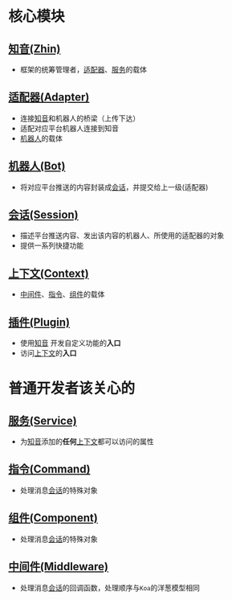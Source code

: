 # 核心模块
## [知音(Zhin)](/api/zhin)

- 框架的统筹管理者，[适配器](#适配器--adapter-)、[服务](#服务--service-)的载体

## [适配器(Adapter)](/api/adapter)

- 连接[知音](#知音--zhin-)和机器人的桥梁（上传下达）
- 适配对应平台机器人连接到知音
- [机器人](#机器人--bot-)的载体

## [机器人(Bot)](/api/bot)

- 将对应平台推送的内容封装成[会话](#会话--session-)，并提交给上一级(适配器)

## [会话(Session)](/api/session)

- 描述平台推送内容、发出该内容的机器人、所使用的适配器的对象
- 提供一系列快捷功能

## [上下文(Context)](/api/context)

- [中间件](#中间件--middleware-)、[指令](#指令--command-)、[组件](#组件--component-)的载体

## [插件(Plugin)](/api/plugin)

- 使用[知音](#知音--zhin-) 开发自定义功能的**入口**
- 访问[上下文](#上下文--context-)的**入口**

# 普通开发者该关心的

## [服务(Service)](/api/service)

- 为[知音](#知音--zhin-)添加的**任何**[上下文](#上下文--context-)都可以访问的属性

## [指令(Command)](/api/command)

- 处理消息[会话](#会话--session-)的特殊对象

## [组件(Component)](/api/component)

- 处理消息[会话](#会话--session-)的特殊对象

## [中间件(Middleware)](/api/middleware)

- 处理消息[会话](#会话--session-)的回调函数，处理顺序与`Koa`的洋葱模型相同
